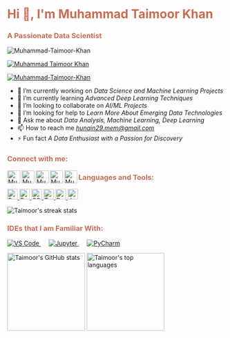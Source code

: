 <h1 style="color:#c86d55;">Hi 👋, I'm Muhammad Taimoor Khan</h1>
<h3 style="color:#c86d55;">A Passionate Data Scientist</h3>

<p> <img src="https://komarev.com/ghpvc/?username=MTaimoorK&label=Profile%20views&color=c86d55&style=flat" alt="Muhammad-Taimoor-Khan" /> </p>

<p> 
  <a href="https://github.com/ryo-ma/github-profile-trophy">
    <img src="https://github-profile-trophy.vercel.app/?username=MTaimoorK&theme=flat&no-frame=true&margin-w=15&margin-h=15" alt="Muhammad Taimoor Khan" />
  </a> 
</p>

<p>
  <a href="https://twitter.com/Muhamma87640881" target="blank">
    <img src="https://img.shields.io/twitter/follow/Muhamma87640881?logo=twitter&style=for-the-badge&color=c86d55" alt="Muhammad-Taimoor-Khan" />
  </a>
</p>

- 🔭 I’m currently working on *Data Science and Machine Learning Projects*
- 🌱 I’m currently learning *Advanced Deep Learning Techniques*
- 👯 I’m looking to collaborate on *AI/ML Projects*
- 🤝 I’m looking for help to *Learn More About Emerging Data Technologies*
- 💬 Ask me about *Data Analysis, Machine Learning, Deep Learning*
- 📫 How to reach me *hunain29.mem@gmail.com*
- ⚡ Fun fact *A Data Enthusiast with a Passion for Discovery*

<h3 style="color:#c86d55;">Connect with me:</h3>
<p>
  <a href="https://twitter.com/Muhamma87640881" target="blank">
    <img align="left" src="https://raw.githubusercontent.com/rahuldkjain/github-profile-readme-generator/master/src/images/icons/Social/twitter.svg" alt="Muhammad Taimoor Khan" height="30" width="30" />
  </a>
  <a href="https://www.linkedin.com/in/muhammad-taimoor-khan-0a025321a/" target="blank">
    <img align="left" src="https://raw.githubusercontent.com/rahuldkjain/github-profile-readme-generator/master/src/images/icons/Social/linked-in-alt.svg" alt="Muhammad Taimoor Khan" height="30" width="30" />
  </a>
  <a href="https://www.facebook.com/HunainIsmail.Memons" target="blank">
    <img align="left" src="https://raw.githubusercontent.com/rahuldkjain/github-profile-readme-generator/master/src/images/icons/Social/facebook.svg" alt="Muhammad Taimoor Khan" height="30" width="30" />
  </a>
  <a href="https://www.hackerrank.com/hunain29_mem" target="blank">
    <img align="left" src="https://raw.githubusercontent.com/rahuldkjain/github-profile-readme-generator/master/src/images/icons/Social/hackerrank.svg" alt="Muhammad Taimoor Khan" height="30" width="30" />
  </a>
  <a href="https://stackoverflow.com/users/story/17804152?newreg=c60d95ca7f6044a5bdcb51681b74c846" target="blank">
    <img align="left" src="https://raw.githubusercontent.com/rahuldkjain/github-profile-readme-generator/master/src/images/icons/Social/stack-overflow.svg" alt="Muhammad Taimoor Khan" height="30" width="30" />
  </a>
</p>

<h3 style="color:#c86d55;">Languages and Tools:</h3>
<p>
  <a href="https://www.python.org" target="_blank">
    <img src="https://img.shields.io/badge/-Python-000?style=flat-square&logo=python&logoColor=white&size=24" alt="Python" height="24" />
  </a>
  <a href="https://www.r-project.org/" target="_blank">
    <img src="https://img.shields.io/badge/-R-000?style=flat-square&logo=r&logoColor=white&size=24" alt="R" height="24" />
  </a>
  <a href="https://www.sql.org/" target="_blank">
    <img src="https://img.shields.io/badge/-SQL-000?style=flat-square&logo=postgresql&logoColor=white&size=24" alt="SQL" height="24" />
  </a>
  <a href="https://www.tensorflow.org/" target="_blank">
    <img src="https://img.shields.io/badge/-TensorFlow-000?style=flat-square&logo=tensorflow&logoColor=white&size=24" alt="TensorFlow" height="24" />
  </a>
  <a href="https://pytorch.org/" target="_blank">
    <img src="https://img.shields.io/badge/-PyTorch-000?style=flat-square&logo=pytorch&logoColor=white&size=24" alt="PyTorch" height="24" />
  </a>
  <a href="https://jupyter.org/" target="_blank">
    <img src="https://img.shields.io/badge/-Jupyter-000?style=flat-square&logo=jupyter&logoColor=white&size=24" alt="Jupyter" height="24" />
  </a>
</p>

<p>
  <img src="https://github-readme-streak-stats.herokuapp.com/?user=Muhammad-Taimoor-Khan&theme=radical&hide_border=true&border_radius=4.5" alt="Taimoor's streak stats" />
</p>

<h3 style="color:#c86d55;">IDEs that I am Familiar With:</h3>
<p>
  <a href="#" target="_blank"> 
    <img alt="VS Code" src="https://img.shields.io/badge/Visual_Studio_Code-0078D4?style=for-the-badge&logo=visual%20studio%20code&logoColor=white"/>
  </a>
  &emsp;
  <a href="#" target="_blank"> 
    <img alt="Jupyter" src="https://img.shields.io/badge/Jupyter-F37626?style=for-the-badge&logo=jupyter&logoColor=white"/>
  </a>
  &emsp;
  <a href="#" target="_blank"> 
    <img alt="PyCharm" src="https://img.shields.io/badge/PyCharm-000000?style=for-the-badge&logo=pycharm&logoColor=white"/>
  </a>
</p>

<div>
  <img height="180em" src="https://github-readme-stats.vercel.app/api?username=Muhammad-Taimoor-Khan&theme=radical&show_icons=true&hide_border=true&border_radius=4.5" alt="Taimoor's GitHub stats" />
  <img height="180em" src="https://github-readme-stats-eight-theta.vercel.app/api/top-langs/?username=Muhammad-Taimoor-Khan&layout=compact&langs_count=8&theme=radical&hide_border=true&border_radius=4.5" alt="Taimoor's top languages" />
</div>
